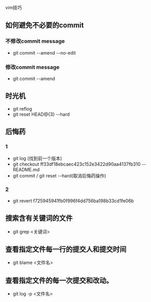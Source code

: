 vim技巧


## 如何避免不必要的commit
### 不修改commit message
- git commit --amend --no-edit
### 修改commit message
- git commit --amend


## 时光机
- git reflog
- git reset HEAD@{3} --hard


## 后悔药
### 1
- git log (找到前一个版本)
- git checkout ff33df18ebcaec423c152e3422d90aa4137fb310 -- README.md
- git commit / git reset --hard(取消后悔药操作)

### 2
- git revert f725945941fb0f996f4dd756ba198b33cd1fe06b

## 搜索含有关键词的文件
-  git grep <关键词>

## 查看指定文件每一行的提交人和提交时间
- git blame <文件名>

## 查看指定文件的每一次提交和改动。
- git log -p <文件名>
